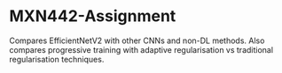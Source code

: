 # MXN442-Assignment
Compares EfficientNetV2 with other CNNs and non-DL methods. Also compares progressive training with adaptive regularisation vs traditional regularisation techniques.
